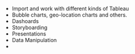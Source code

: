 - Import and work with different kinds of Tableau
- Bubble charts, geo-location charts and others.
- Dashoards
- Storyboarding
- Presentations
- Data Manipulation
- 
